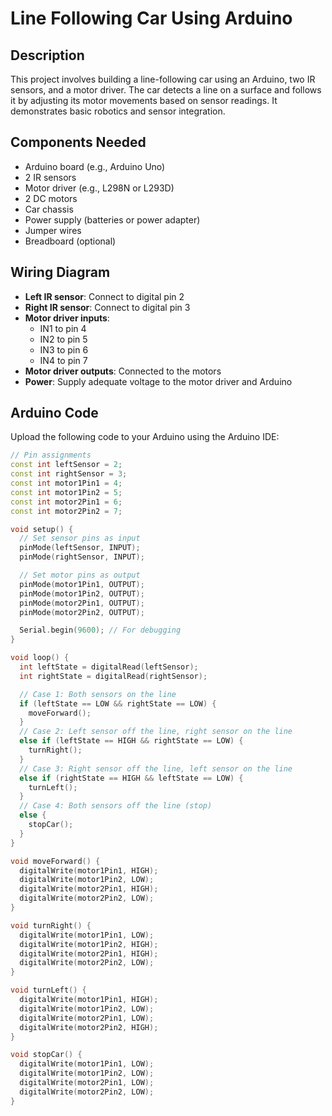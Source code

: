 # Line Following Car Using Arduino

## Description
This project involves building a line-following car using an Arduino, two IR sensors, and a motor driver. The car detects a line on a surface and follows it by adjusting its motor movements based on sensor readings. It demonstrates basic robotics and sensor integration.

## Components Needed
- Arduino board (e.g., Arduino Uno)
- 2 IR sensors
- Motor driver (e.g., L298N or L293D)
- 2 DC motors
- Car chassis
- Power supply (batteries or power adapter)
- Jumper wires
- Breadboard (optional)

## Wiring Diagram
- **Left IR sensor**: Connect to digital pin 2
- **Right IR sensor**: Connect to digital pin 3
- **Motor driver inputs**:
  - IN1 to pin 4
  - IN2 to pin 5
  - IN3 to pin 6
  - IN4 to pin 7
- **Motor driver outputs**: Connected to the motors
- **Power**: Supply adequate voltage to the motor driver and Arduino

## Arduino Code
Upload the following code to your Arduino using the Arduino IDE:

```cpp
// Pin assignments
const int leftSensor = 2;
const int rightSensor = 3;
const int motor1Pin1 = 4;
const int motor1Pin2 = 5;
const int motor2Pin1 = 6;
const int motor2Pin2 = 7;

void setup() {
  // Set sensor pins as input
  pinMode(leftSensor, INPUT);
  pinMode(rightSensor, INPUT);

  // Set motor pins as output
  pinMode(motor1Pin1, OUTPUT);
  pinMode(motor1Pin2, OUTPUT);
  pinMode(motor2Pin1, OUTPUT);
  pinMode(motor2Pin2, OUTPUT);

  Serial.begin(9600); // For debugging
}

void loop() {
  int leftState = digitalRead(leftSensor);
  int rightState = digitalRead(rightSensor);

  // Case 1: Both sensors on the line
  if (leftState == LOW && rightState == LOW) {
    moveForward();
  }
  // Case 2: Left sensor off the line, right sensor on the line
  else if (leftState == HIGH && rightState == LOW) {
    turnRight();
  }
  // Case 3: Right sensor off the line, left sensor on the line
  else if (rightState == HIGH && leftState == LOW) {
    turnLeft();
  }
  // Case 4: Both sensors off the line (stop)
  else {
    stopCar();
  }
}

void moveForward() {
  digitalWrite(motor1Pin1, HIGH);
  digitalWrite(motor1Pin2, LOW);
  digitalWrite(motor2Pin1, HIGH);
  digitalWrite(motor2Pin2, LOW);
}

void turnRight() {
  digitalWrite(motor1Pin1, LOW);
  digitalWrite(motor1Pin2, HIGH);
  digitalWrite(motor2Pin1, HIGH);
  digitalWrite(motor2Pin2, LOW);
}

void turnLeft() {
  digitalWrite(motor1Pin1, HIGH);
  digitalWrite(motor1Pin2, LOW);
  digitalWrite(motor2Pin1, LOW);
  digitalWrite(motor2Pin2, HIGH);
}

void stopCar() {
  digitalWrite(motor1Pin1, LOW);
  digitalWrite(motor1Pin2, LOW);
  digitalWrite(motor2Pin1, LOW);
  digitalWrite(motor2Pin2, LOW);
}
```
